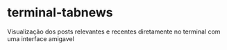# terminal-tabnews
Visualização dos posts relevantes e recentes diretamente no terminal com uma interface amigavel
